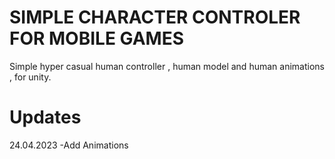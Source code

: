 # SIMPLE CHARACTER CONTROLER FOR MOBILE GAMES
Simple hyper casual human controller , human model and human animations , for unity.

# Updates
24.04.2023
-Add Animations
